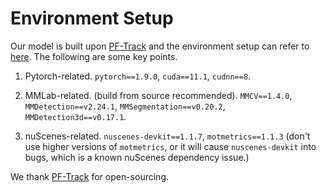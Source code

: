 # Environment Setup

Our model is built upon [PF-Track](https://github.com/TRI-ML/PF-Track) and the environment setup can refer to [here](https://github.com/TRI-ML/PF-Track/blob/main/documents/environment.md).
The following are some key points.

1. Pytorch-related. 
`pytorch==1.9.0`, `cuda==11.1`, `cudnn==8`.

2. MMLab-related. (build from source recommended). 
`MMCV==1.4.0`, `MMDetection==v2.24.1`, `MMSegmentation==v0.20.2`, `MMDetection3d==v0.17.1`.

3. nuScenes-related. `nuscenes-devkit==1.1.7`, `motmetrics==1.1.3` (don't use higher versions of `motmetrics`, or it will cause `nuscenes-devkit` into bugs, which is a known nuScenes dependency issue.)

We thank [PF-Track](https://github.com/TRI-ML/PF-Track) for open-sourcing. 